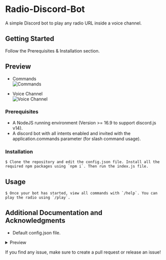 # Radio-Discord-Bot
A simple Discord bot to play any radio URL inside a voice channel.

## Getting Started

Follow the Prerequisites & Installation section.

## Preview

* Commands<br />
![Commands](https://media.discordapp.net/attachments/1060944605488611410/1118455885732270150/Capture_decran_du_2023-06-14_10-24-05.png)

* Voice Channel<br />
![Voice Channel](https://media.discordapp.net/attachments/1060944605488611410/1118455886243971113/Capture_decran_du_2023-06-14_10-24-11.png)

### Prerequisites

* A NodeJS running environment (Version >= 16.9 to support discord.js v14).
* A discord bot with all intents enabled and invited with the application.commands parameter (for slash command usage).

### Installation

```
$ Clone the repository and edit the config.json file. Install all the required npm packages using `npm i`. Then run the index.js file.
```

## Usage

```
$ Once your bot has started, view all commands with `/help`. You can play the radio using `/play`.
```

## Additional Documentation and Acknowledgments

* Default config.json file.
<details>
  <summary>Preview</summary>

  ```
  {
    "settings": {
      "token": "Discord Bot Token",
      "radio-url": "Radio URL"
    },
    "commands": {
      "command-help": {
        "name": "help",
        "description": "Show the list of commands."
      },
      "command-play": {
        "name": "play",
        "description": "Join the voice channel and play the radio with the bot."
      },
      "command-stop": {
        "name": "stop",
        "description": "Stop the radio inside the voice channel."
      },
      "command-pause": {
        "name": "pause",
        "description": "Pause the radio inside the voice channel."
      },
      "command-resume": {
        "name": "resume",
        "description": "Resume the radio inside the voice channel."
      },
      "command-volume": {
        "name": "volume",
        "description": "Edit the volume of the radio.",
        "option": {
          "volume-percent": "percentage",
          "volume-percent-description": "Select the volume percentage of the radio."
        }
      }
    },
    "messages": {
      "must-be-inside-channel": "You must be inside a voice channel to use this command.",
      "not-in-channel": "You aren't inside a voice channel.",
      "radio-started": "The radio player has started.",
      "radio-stopped": "The radio player has stopped.",
      "radio-paused": "The radio is now on pause.",
      "radio-resumed": "The radio is now playing again.",
      "radio-volume": "The volume is now $percent$%"
    }
  }
  ```

</details>

If you find any issue, make sure to create a pull request or release an issue!

